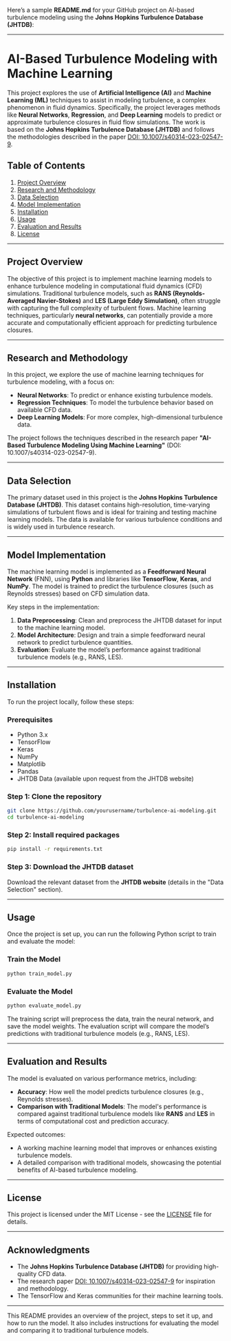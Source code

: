 Here’s a sample **README.md** for your GitHub project on AI-based turbulence modeling using the **Johns Hopkins Turbulence Database (JHTDB)**:

---

# AI-Based Turbulence Modeling with Machine Learning

This project explores the use of **Artificial Intelligence (AI)** and **Machine Learning (ML)** techniques to assist in modeling turbulence, a complex phenomenon in fluid dynamics. Specifically, the project leverages methods like **Neural Networks**, **Regression**, and **Deep Learning** models to predict or approximate turbulence closures in fluid flow simulations. The work is based on the **Johns Hopkins Turbulence Database (JHTDB)** and follows the methodologies described in the paper [DOI: 10.1007/s40314-023-02547-9](https://doi.org/10.1007/s40314-023-02547-9).

## Table of Contents
1. [Project Overview](#project-overview)
2. [Research and Methodology](#research-and-methodology)
3. [Data Selection](#data-selection)
4. [Model Implementation](#model-implementation)
5. [Installation](#installation)
6. [Usage](#usage)
7. [Evaluation and Results](#evaluation-and-results)
8. [License](#license)

---

## Project Overview

The objective of this project is to implement machine learning models to enhance turbulence modeling in computational fluid dynamics (CFD) simulations. Traditional turbulence models, such as **RANS (Reynolds-Averaged Navier-Stokes)** and **LES (Large Eddy Simulation)**, often struggle with capturing the full complexity of turbulent flows. Machine learning techniques, particularly **neural networks**, can potentially provide a more accurate and computationally efficient approach for predicting turbulence closures.

---

## Research and Methodology

In this project, we explore the use of machine learning techniques for turbulence modeling, with a focus on:
- **Neural Networks**: To predict or enhance existing turbulence models.
- **Regression Techniques**: To model the turbulence behavior based on available CFD data.
- **Deep Learning Models**: For more complex, high-dimensional turbulence data.
  
The project follows the techniques described in the research paper **"AI-Based Turbulence Modeling Using Machine Learning"** (DOI: 10.1007/s40314-023-02547-9).

---

## Data Selection

The primary dataset used in this project is the **Johns Hopkins Turbulence Database (JHTDB)**. This dataset contains high-resolution, time-varying simulations of turbulent flows and is ideal for training and testing machine learning models. The data is available for various turbulence conditions and is widely used in turbulence research.

---

## Model Implementation

The machine learning model is implemented as a **Feedforward Neural Network** (FNN), using **Python** and libraries like **TensorFlow**, **Keras**, and **NumPy**. The model is trained to predict the turbulence closures (such as Reynolds stresses) based on CFD simulation data.

Key steps in the implementation:
1. **Data Preprocessing**: Clean and preprocess the JHTDB dataset for input to the machine learning model.
2. **Model Architecture**: Design and train a simple feedforward neural network to predict turbulence quantities.
3. **Evaluation**: Evaluate the model’s performance against traditional turbulence models (e.g., RANS, LES).

---

## Installation

To run the project locally, follow these steps:

### Prerequisites
- Python 3.x
- TensorFlow
- Keras
- NumPy
- Matplotlib
- Pandas
- JHTDB Data (available upon request from the JHTDB website)

### Step 1: Clone the repository
```bash
git clone https://github.com/yourusername/turbulence-ai-modeling.git
cd turbulence-ai-modeling
```

### Step 2: Install required packages
```bash
pip install -r requirements.txt
```

### Step 3: Download the JHTDB dataset
Download the relevant dataset from the **JHTDB website** (details in the "Data Selection" section).

---

## Usage

Once the project is set up, you can run the following Python script to train and evaluate the model:

### Train the Model
```bash
python train_model.py
```

### Evaluate the Model
```bash
python evaluate_model.py
```

The training script will preprocess the data, train the neural network, and save the model weights. The evaluation script will compare the model’s predictions with traditional turbulence models (e.g., RANS, LES).

---

## Evaluation and Results

The model is evaluated on various performance metrics, including:
- **Accuracy**: How well the model predicts turbulence closures (e.g., Reynolds stresses).
- **Comparison with Traditional Models**: The model's performance is compared against traditional turbulence models like **RANS** and **LES** in terms of computational cost and prediction accuracy.

Expected outcomes:
- A working machine learning model that improves or enhances existing turbulence models.
- A detailed comparison with traditional models, showcasing the potential benefits of AI-based turbulence modeling.

---

## License

This project is licensed under the MIT License - see the [LICENSE](LICENSE) file for details.

---

## Acknowledgments

- The **Johns Hopkins Turbulence Database (JHTDB)** for providing high-quality CFD data.
- The research paper [DOI: 10.1007/s40314-023-02547-9](https://doi.org/10.1007/s40314-023-02547-9) for inspiration and methodology.
- The TensorFlow and Keras communities for their machine learning tools.

---

This README provides an overview of the project, steps to set it up, and how to run the model. It also includes instructions for evaluating the model and comparing it to traditional turbulence models.
